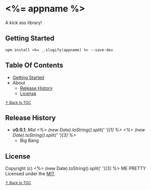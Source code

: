 # <%= appname %>

A kick ass library!

## Getting Started

```shell
npm install <%= _.slugify(appname) %> --save-dev
```

## Table Of Contents

* [Getting Started](#getting-started)
* About
  - [Release History](#release-history)
  - [License](#license)





<sup>[↑ Back to TOC](#table-of-contents)</sup>

## Release History
- **v0.0.1**, *Mid <%= (new Date).toString().split(' ')[1] %> <%= (new Date).toString().split(' ')[3] %>*
  - Big Bang

## License
Copyright (c) <%= (new Date).toString().split(' ')[3] %> ME PRETTY
Licensed under the [MIT](LICENSE-MIT).

<sup>[↑ Back to TOC](#table-of-contents)</sup>

[closure-library]: https://developers.google.com/closure/library/ "Google Closure Library"
[closure-tools]: https://developers.google.com/closure/ "Google Closure Tools"
[grunt]: http://gruntjs.com/
[Getting Started]: https://github.com/gruntjs/grunt/wiki/Getting-started
[package.json]: https://npmjs.org/doc/json.html
[Gruntfile]: https://github.com/gruntjs/grunt/wiki/Sample-Gruntfile "Grunt's Gruntfile.js"
[yeoman]: http://yeoman.io/ "yeoman Modern Workflows for Modern Webapps"
